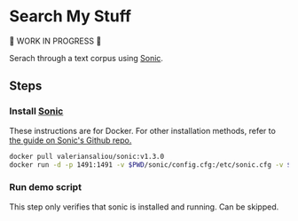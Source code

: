 # Search My Stuff

:construction: WORK IN PROGRESS :construction:

Serach through a text corpus using [Sonic](https://github.com/valeriansaliou/sonic).

## Steps

### Install [Sonic](https://github.com/valeriansaliou/sonic)

These instructions are for Docker. For other installation methods, refer to [the guide on Sonic's Github repo.](https://github.com/valeriansaliou/sonic#installation)

```bash
docker pull valeriansaliou/sonic:v1.3.0
docker run -d -p 1491:1491 -v $PWD/sonic/config.cfg:/etc/sonic.cfg -v $PWD/sonic/store/:/var/lib/sonic/store/ valeriansaliou/sonic:v1.3.0

```

### Run demo script

This step only verifies that sonic is installed and running. Can be skipped.

```bash

```
